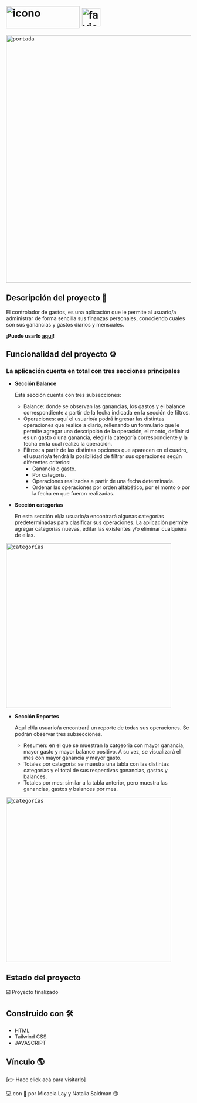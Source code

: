 # <img src="https://user-images.githubusercontent.com/107443979/200843482-6d97f11b-4a32-4678-9c66-c36b10c643d2.png" alt="icono" width="200" height="60" align="center"/> <img src="https://user-images.githubusercontent.com/107443979/200843957-d8cb336a-a1b5-418d-a539-187d0388d0f9.png" alt="favicon" width="50" height="50" align="center"/> 
<kbd><img src="https://user-images.githubusercontent.com/107443979/200853348-526afb77-e748-4576-acf2-d609c35e9037.png" alt="portada" width="675" heigth="480"/></kbd>

## Descripción del proyecto 📌
El controlador de gastos, es una aplicación que le permite al usuario/a administrar de forma sencilla sus finanzas personales, conociendo cuales son sus ganancias y gastos diarios y mensuales.

**¡Puede usarlo [aquí](https://pyrolay.github.io/proyecto-ahorradas/)!** 

## Funcionalidad del proyecto ⚙️
### La aplicación cuenta en total con tres secciones principales    
    
- **Sección Balance**
    
   Esta sección cuenta con tres subsecciones:
  - Balance: donde se observan las ganancias, los gastos y el balance correspondiente a partir de la fecha indicada en la sección de filtros.
  - Operaciones: aquí el usuario/a podrá ingresar las distintas operaciones que realice a diario, rellenando un formulario que le permite agregar una descripción de la operación, el monto, definir si es un gasto o una ganancia, elegir la categoría correspondiente y la fecha en la cual realizo la operación.
  - Filtros: a partir de las distintas opciones que aparecen en el cuadro, el usuario/a tendrá la posibilidad de filtrar sus operaciones según diferentes criterios: 
      - Ganancia o gasto.
      - Por categoría.
      - Operaciones realizadas a partir de una fecha determinada.
      - Ordenar las operaciones por orden alfabético, por el monto o por la fecha en que fueron realizadas.
          
 - **Sección categorias**   
     
     En esta sección el/la usuario/a encontrará algunas categorías predeterminadas para clasificar sus operaciones. La aplicación permite agregar categorías nuevas, editar las existentes y/o eliminar cualquiera de ellas.
         
<kbd><img src="https://user-images.githubusercontent.com/107443979/200854452-dbddca68-65d3-4575-b9fd-ad7294b6532f.png" alt="categorías" width="450" heigth="325"/></kbd>
        
 - **Sección Reportes**    
     
     Aquí el/la usuario/a encontrará un reporte de todas sus operaciones. Se podrán observar tres subsecciones.     
     - Resumen: en el que se muestran la catgeoria con mayor ganancia, mayor gasto y mayor balance positivo. A su vez, se visualizará el mes con mayor ganancia y mayor gasto.
     - Totales por categoría: se muestra una tabla con las distintas categorías y el total de sus respectivas ganancias, gastos y balances.
     - Totales por mes: similar a la tabla anterior, pero muestra las ganancias, gastos y balances por mes.    
         
<kbd><img src="https://user-images.githubusercontent.com/107443979/201982674-e5e4f4e2-94de-434e-9bc5-79b711b66ad2.png" alt="categorías" width="450" heigth="325"/></kbd>

## Estado del proyecto 
☑️ Proyecto finalizado

## Construido con 🛠
- HTML
- Tailwind CSS
- JAVASCRIPT    

## Vínculo 🌎
[👉 Hace click acá para visitarlo]         
     
         
             
💻 con &#128154; por Micaela Lay y Natalia Saidman 😘
